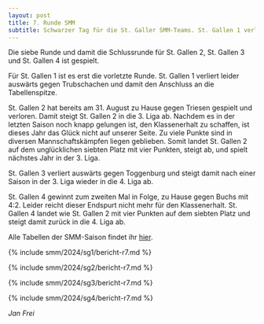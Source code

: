 ```yaml
---
layout: post
title: 7. Runde SMM
subtitle: Schwarzer Tag für die St. Galler SMM-Teams. St. Gallen 1 verliert, St. Gallen 2, St. Gallen 3 und St. Gallen 4 steigen ab.
---
```


Die siebe Runde und damit die Schlussrunde für St. Gallen 2, St. Gallen 3 und St. Gallen 4 ist gespielt.

Für St. Gallen 1 ist es erst die vorletzte Runde. St. Gallen 1 verliert leider auswärts gegen Trubschachen und damit den
Anschluss an die Tabellenspitze.

St. Gallen 2 hat bereits am 31. August zu Hause gegen Triesen gespielt und verloren. Damit steigt St. Gallen 2 in die 3.
Liga ab. Nachdem es in der letzten Saison noch knapp gelungen ist, den Klassenerhalt zu schaffen, ist dieses Jahr
das Glück nicht auf unserer Seite. Zu viele Punkte sind in diversen Mannschaftskämpfen liegen geblieben. Somit landet
St. Gallen 2 auf dem unglücklichen siebten Platz mit vier Punkten, steigt ab, und spielt nächstes Jahr in der 3. Liga.

St. Gallen 3 verliert auswärts gegen Toggenburg und steigt damit nach einer Saison in der 3. Liga wieder in die 4. Liga
ab.

St. Gallen 4 gewinnt zum zweiten Mal in Folge, zu Hause gegen Buchs mit 4:2. Leider reicht dieser Endspurt nicht mehr
für den Klassenerhalt. St. Gallen 4 landet wie St. Gallen 2 mit vier Punkten auf dem siebten Platz und steigt damit
zurück in die 4. Liga ab.

Alle Tabellen der SMM-Saison findet ihr [hier](/smm/2024/sg1).

{% include smm/2024/sg1/bericht-r7.md %}

{% include smm/2024/sg2/bericht-r7.md %}

{% include smm/2024/sg3/bericht-r7.md %}

{% include smm/2024/sg4/bericht-r7.md %}

_Jan Frei_

<style>
table th, table td:nth-of-type(4) {
    white-space: nowrap;
}
</style>
